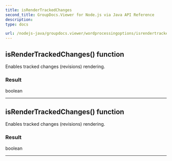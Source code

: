 ```yaml
---
title: isRenderTrackedChanges
second_title: GroupDocs.Viewer for Node.js via Java API Reference
description: 
type: docs

url: /nodejs-java/groupdocs.viewer/wordprocessingoptions/isrendertrackedchanges/
---
```


## isRenderTrackedChanges()  function

 Enables tracked changes (revisions) rendering.
 

### Result
boolean


---


## isRenderTrackedChanges()  function

 Enables tracked changes (revisions) rendering.
 

### Result
boolean


---


